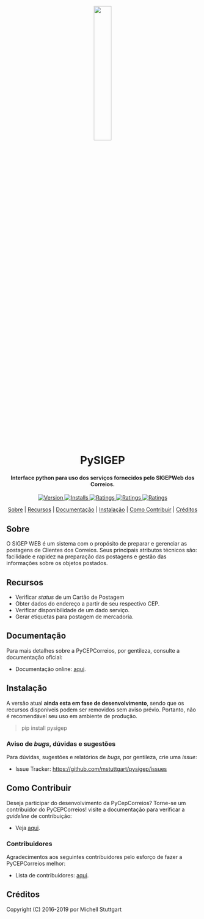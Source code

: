 
<h1 align="center">
  <br>
  <a href="https://pypi.org/project/pysigep/">
  <img src="https://raw.githubusercontent.com/mstuttgart/pycep-correios/develop/docs/_static/logo.jpg" width="30%"></a>
  <br>
  PySIGEP
  <br>
</h1>

<h4 align="center">Interface python para uso dos serviços fornecidos pelo SIGEPWeb dos Correios.</h4>

<p align="center">
  <a href="https://travis-ci.org/mstuttgart/pysigep">
    <img src="https://img.shields.io/travis/mstuttgart/pysigep/develop.svg?style=flat-square" alt="Version">
  </a>
  <a href="https://coveralls.io/github/mstuttgart/pysigep?branch=develop">
    <img src="https://img.shields.io/coveralls/mstuttgart/pysigep/develop.svg?style=flat-square" alt="Installs">
  </a>
  <a href="https://landscape.io/github/mstuttgart/pysigep/develop">
      <img src="https://landscape.io/github/mstuttgart/pysigep/develop/landscape.svg?style=flat-square" alt="Ratings">
  </a>
  <a href="https://pypi.org/project/pysigep">
      <img src="https://img.shields.io/pypi/v/pysigep.svg?style=flat-square" alt="Ratings">
  </a>
  <a href="https://pypi.org/project/pysigep/">
      <img src="https://img.shields.io/pypi/pyversions/pysigep.svg?style=flat-square" alt="Ratings">
  </a>
</p>

<p align="center">
  <a href="#sobre">Sobre</a> |
  <a href="#recursos">Recursos</a> |
  <a href="#documentação">Documentação</a> |
  <a href="#instalação">Instalação</a> |
  <a href="#como-contribuir">Como Contribuir</a> |
  <a href="#créditos">Créditos</a>
</p>


## Sobre

O SIGEP WEB é um sistema com o propósito de preparar e gerenciar
as postagens de Clientes dos Correios. Seus principais atributos técnicos são:
facilidade e rapidez na preparação das postagens e gestão das informações sobre os objetos postados.

## Recursos

-  Verificar *status* de um Cartão de Postagem
-  Obter dados do endereço a partir de seu respectivo CEP.
-  Verificar disponibilidade de um dado serviço.
-  Gerar etiquetas para postagem de mercadoria.

## Documentação

Para mais detalhes sobre a PyCEPCorreios, por gentileza, consulte a documentação oficial:

* Documentação online: [aqui](https://mstuttgart.github.io/pysigep/).

## Instalação

A versão atual **ainda esta em fase de desenvolvimento**, sendo que os recursos
disponiveis podem ser removidos sem aviso prévio. Portanto, não é recomendável
seu uso em ambiente de produção.

> pip install pysigep

### Aviso de *bugs*, dúvidas e sugestões

Para dúvidas, sugestões e relatórios de *bugs*, por gentileza, crie uma *issue*:

- Issue Tracker: https://github.com/mstuttgart/pysigep/issues

## Como Contribuir

Deseja participar do desenvolvimento da PyCepCorreios? Torne-se um contribuidor do PyCEPCorreios!
visite a documentação para verificar a *guideline* de contribuição:

- Veja [aqui](https://pysigep.readthedocs.io/pt/latest/contributing.html).

### Contribuidores

Agradecimentos aos seguintes contribuidores pelo esforço de fazer a PyCEPCorreios
melhor:

- Lista de contribuidores: [aqui](https://github.com/mstuttgart/pysigep/graphs/contributors).


## Créditos

Copyright (C) 2016-2019 por Michell Stuttgart
